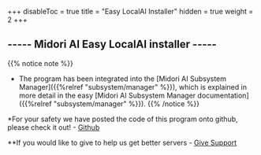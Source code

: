 
+++
disableToc = true
title = "Easy LocalAI Installer"
hidden = true
weight = 2
+++

## ----- Midori AI Easy LocalAI installer -----

{{% notice note %}}
- The program has been integrated into the [Midori AI Subsystem Manager]({{%relref "subsystem/manager" %}}), which is explained in more detail in the easy [Midori AI Subsystem Manager documentation]({{%relref "subsystem/manager" %}}). 
{{% /notice %}}

*For your safety we have posted the code of this program onto github, please check it out! - [Github](https://github.com/lunamidori5/Midori-AI/tree/master/other_files)

**If you would like to give to help us get better servers - [Give Support](https://paypal.me/midoricookieclub?country.x=US&locale.x=en_US)